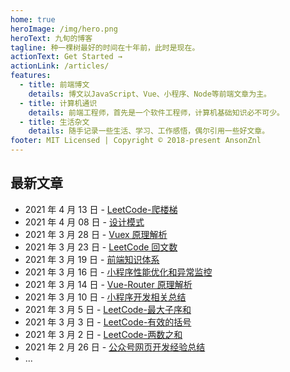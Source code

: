 ```yaml
---
home: true
heroImage: /img/hero.png
heroText: 九旬的博客
tagline: 种一棵树最好的时间在十年前，此时是现在。
actionText: Get Started →
actionLink: /articles/
features:
  - title: 前端博文
    details: 博文以JavaScript、Vue、小程序、Node等前端文章为主。
  - title: 计算机通识
    details: 前端工程师，首先是一个软件工程师，计算机基础知识必不可少。
  - title: 生活杂文
    details: 随手记录一些生活、学习、工作感悟，偶尔引用一些好文章。
footer: MIT Licensed | Copyright © 2018-present AnsonZnl
---
```


## 最新文章

- 2021 年 4 月 13 日 - [LeetCode-爬楼梯](./computer-base/LeetCode/爬楼梯)
- 2021 年 4 月 08 日 - [设计模式](/computer-base/设计模式.md)
- 2021 年 3 月 28 日 - [Vuex 原理解析](/articles/Vue/Vuex原理解析.md)
- 2021 年 3 月 23 日 - [LeetCode 回文数](/computer-base/LeetCode/回文数)
- 2021 年 3 月 19 日 - [前端知识体系](/articles/KnowledgeSystem/)
- 2021 年 3 月 16 日 - [小程序性能优化和异常监控](/articles/WeApp/小程序性能优化和异常监控)
- 2021 年 3 月 14 日 - [Vue-Router 原理解析](/articles/Vue/Vue-Router原理解析)
- 2021 年 3 月 10 日 - [小程序开发相关总结](/articles/WeApp/小程序开发相关总结)
- 2021 年 3 月 5 日 - [LeetCode-最大子序和](./computer-base/LeetCode/最大子序和)
- 2021 年 3 月 3 日 - [LeetCode-有效的括号](./computer-base/LeetCode/有效的括号)
- 2021 年 3 月 2 日 - [LeetCode-两数之和](./computer-base/LeetCode/两数之和)
- 2021 年 2 月 26 日 - [公众号网页开发经验总结](./articles/WeApp/公众号网页开发经验总结)
- ...
